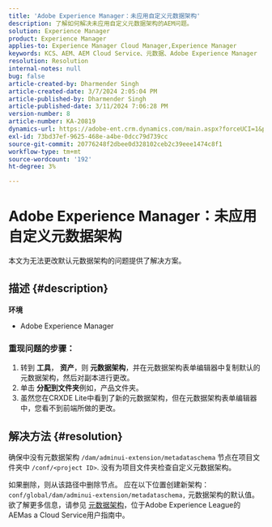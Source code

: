 ```yaml
---
title: 'Adobe Experience Manager：未应用自定义元数据架构'
description: 了解如何解决未应用自定义元数据架构的AEM问题。
solution: Experience Manager
product: Experience Manager
applies-to: Experience Manager Cloud Manager,Experience Manager
keywords: KCS、AEM、AEM Cloud Service、元数据、Adobe Experience Manager
resolution: Resolution
internal-notes: null
bug: false
article-created-by: Dharmender Singh
article-created-date: 3/7/2024 2:05:04 PM
article-published-by: Dharmender Singh
article-published-date: 3/11/2024 7:06:28 PM
version-number: 8
article-number: KA-20819
dynamics-url: https://adobe-ent.crm.dynamics.com/main.aspx?forceUCI=1&pagetype=entityrecord&etn=knowledgearticle&id=bb7df1aa-8bdc-ee11-904d-6045bd006d92
exl-id: 73bd37ef-9625-468e-a4be-0dcc79d739cc
source-git-commit: 20776248f2dbee0d328102ceb2c39eee1474c8f1
workflow-type: tm+mt
source-wordcount: '192'
ht-degree: 3%

---
```


# Adobe Experience Manager：未应用自定义元数据架构


本文为无法更改默认元数据架构的问题提供了解决方案。

## 描述 {#description}


<b>环境</b>

- Adobe Experience Manager


### <b>重现问题的步骤：</b>

1. 转到 <b>工具</b>， <b>资产</b>，则 <b>元数据架构</b>，并在元数据架构表单编辑器中复制默认的元数据架构，然后对副本进行更改。
2. 单击 <b>分配到文件夹</b>例如，产品文件夹。
3. 虽然您在CRXDE Lite中看到了新的元数据架构，但在元数据架构表单编辑器中，您看不到前端所做的更改。



## 解决方法 {#resolution}


确保中没有元数据架构 `/dam/adminui-extension/metadataschema` 节点在项目文件夹中 `/conf/<project ID>`. 没有为项目文件夹检查自定义元数据架构。

如果删除，则从该路径中删除节点。 应在以下位置创建新架构： `conf/global/dam/adminui-extension/metadataschema,` 元数据架构的默认值。 欲了解更多信息，请参见 [元数据架构](https://experienceleague.adobe.com/docs/experience-manager-cloud-service/content/assets/manage/metadata-schemas.html)，位于Adobe Experience League的AEMas a Cloud Service用户指南中。
